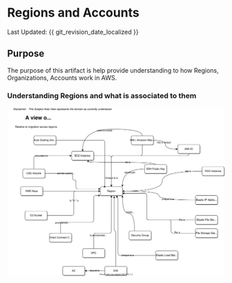 #  Regions and Accounts
Last Updated: {{ git_revision_date_localized }}

## Purpose
The purpose of this artifact is help provide understanding to how Regions, Organizations, Accounts work in AWS.

### Understanding Regions and what is associated to them
![](../images/aws-regions-subject-area-view.drawio..svg)
